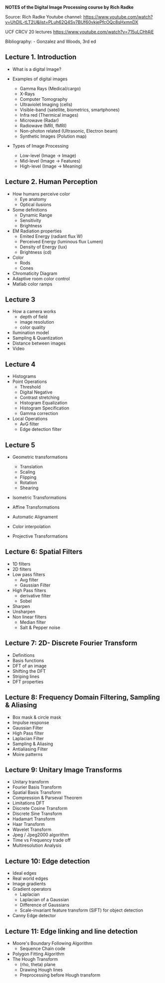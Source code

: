 **NOTES of the Digital Image Processing course by Rich Radke**

Source:
  Rich Radke Youtube channel:
  https://www.youtube.com/watch?v=UhDlL-tLT2U&list=PLuh62Q4Sv7BUf60vkjePfcOQc8sHxmnDX
  
  UCF CRCV 20 lectures
  https://www.youtube.com/watch?v=715uLCHt4jE

Bibliography:
    - Gonzalez and Woods, 3rd ed
  
## Lecture 1. Introduction

- What is a digital Image?
- Examples of digital images
    - Gamma Rays (Medical/cargo)
    - X-Rays
    - Computer Tomography
    - Ultraviolet Imaging (cells)
    - Visible-band (satellite, biometrics, smartphones)
    - Infra red (Thermical images)
    - Microwave (Radar)
    - Radiowave (MRI, fMRI)
    - Non-photon related (Ultrasonic, Electron beam)
    - Synthetic Images (Polution map)
    
- Types of Image Processing
  - Low-level (Image -> Image)
  - Mid-level (Image -> Features)
  - High-level (Image -> Meaning)
  
## Lecture 2. Human Perception
- How humans perceive color
  - Eye anatomy
  - Optical ilusions
- Some definitions
  - Dynamic Range
  - Sensitivity
  - Brightness
- EM Radiation properties
  - Emited Energy (radiant flux W)
  - Perceived Energy (luminous flux Lumen)
  - Density of Energy (lux)
  - Brightness (cd)
- Color
  - Rods
  - Cones
- Chromaticity Diagram
- Adaptive room color control
- Matlab color ramps

## Lecture 3
- How a camera works
  - depth of field
  - image resolution
  - color quality
- Ilumination model
- Sampling & Quantization
- Distance between images
- Video

## Lecture 4
- Histograms
- Point Operations
  - Threshold
  - Digital Negative
  - Contrast stretching
  - Histogram Equalization
  - Histogram Specification
  - Gamma correction
- Local Operations
  - AvG filter
  - Edge detection filter

## Lecture 5
- Geometric transformations
  - Translation
  - Scaling
  - Flipping
  - Rotation
  - Shearing
- Isometric Transformations
- Affine Transformations
- Automatic Alignament
- Color interpolation

- Projective Transformations


## Lecture 6: Spatial Filters
- 1D filters
- 2D filters
- Low pass filters
  - Avg filter
  - Gaussian Filter
- High Pass filters
  - derivative filter
  - Sobel
- Sharpen
- Unsharpen
- Non linear filters
  - Median filter
  - Salt & Pepper noise

## Lecture 7: 2D- Discrete Fourier Transform
- Definitions
- Basis functions
- DFT of an image
- Shifting the DFT
- Striping lines
- DFT properties

##  Lecture 8: Frequency Domain Filtering, Sampling & Aliasing
- Box mask & circle mask
- Impulse response
- Gaussian Filter
- High Pass filter
- Laplacian Filter
- Sampling & Aliasing
- Antialiasing Filter
- Moire patterns

## Lecture 9: Unitary Image Transforms
- Unitary transform
- Fourier Basis Transform
- Spatial Basis Transform
- Compression & Parseval Theorem
- Limitations DFT
- Discrete Cosine Transform
- Discrete Sine Transform
- Hadamart Transform
- Haar Transform
- Wavelet Transform
- Jpeg / Jpeg2000 algorithm
- Time vs Frequency trade off
- Multiresolution Analysis

## Lecture 10: Edge detection
- Ideal edges
- Real world edges
- Image gradients
- Gradient operators
  - Laplacian
  - Laplacian of a Gaussian
  - Difference of Gaussians
  - Scale-invariant feature transform (SIFT) for object detection
- Canny Edge detector

## Lecture 11: Edge linking and line detection
- Moore's Boundary Following Algorithm
  - Sequence Chain code
- Polygon Fitting Algorithm
- The Hough Transform
  - (rho, theta) plane
  - Drawing Hough lines
  - Preprocessing before Hough transform
